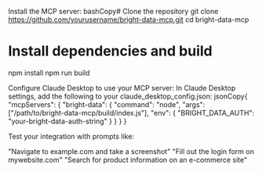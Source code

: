 Install the MCP server:
bashCopy# Clone the repository
git clone https://github.com/yourusername/bright-data-mcp.git
cd bright-data-mcp

# Install dependencies and build
npm install
npm run build

Configure Claude Desktop to use your MCP server:
In Claude Desktop settings, add the following to your claude_desktop_config.json:
jsonCopy{
  "mcpServers": {
    "bright-data": {
      "command": "node",
      "args": ["/path/to/bright-data-mcp/build/index.js"],
      "env": {
        "BRIGHT_DATA_AUTH": "your-bright-data-auth-string"
      }
    }
  }
}

Test your integration with prompts like:

"Navigate to example.com and take a screenshot"
"Fill out the login form on mywebsite.com"
"Search for product information on an e-commerce site"
